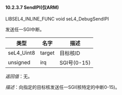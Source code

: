 #### 10.2.3.7  SendIPI(仅ARM)

LIBSEL4_INLINE_FUNC void seL4_DebugSendIPI

发送任一SGI中断。

类型 | 名字 | 描述
--- | --- | ---
seL4_Uint8 | target | 目标核ID
unsigned | irq | SGI号(0-15)

*返回值*：无。

*描述*：向指定的目标核发送任一SGI(核特定的中断0-15)。

